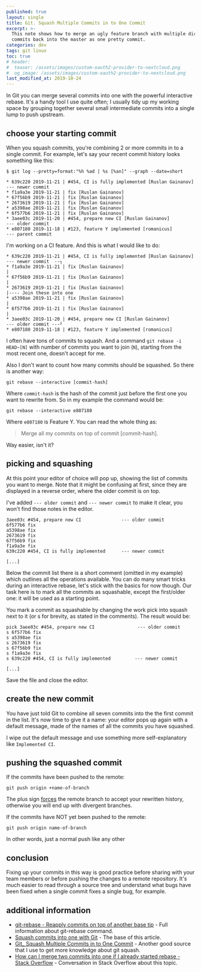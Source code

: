 ```yaml
---
published: true
layout: single
title: Git. Squash Multiple Commits in to One Commit
excerpt: >-
  This note shows how to merge an ugly feature branch with multiple dirty WIP
  commits back into the master as one pretty commit.
categories: dev
tags: git linux
toc: true
# header:
#  teaser: /assets/images/custom-oauth2-provider-to-nextcloud.png
#  og_image: /assets/images/custom-oauth2-provider-to-nextcloud.png
last_modified_at: 2019-10-24
---
```


In Git you can merge several commits into one with the powerful interactive rebase.
It's a handy tool I use quite often;
I usually tidy up my working space by grouping together several small intermediate
commits into a single lump to push upstream.

## choose your starting commit

When you squash commits, you're combining 2 or more commits in to a single commit.
For example, let's say your recent commit history looks something like this:

```
$ git log --pretty=format:"%h %ad | %s [%an]" --graph --date=short

* 639c220 2019-11-21 | #454, CI is fully implemented [Ruslan Gainanov]  --- newer commit
* f1a9a3e 2019-11-21 | fix [Ruslan Gainanov]
* 67f56b9 2019-11-21 | fix [Ruslan Gainanov]
* 2673619 2019-11-21 | fix [Ruslan Gainanov]
* a5398ae 2019-11-21 | fix [Ruslan Gainanov]
* 6f577b6 2019-11-21 | fix [Ruslan Gainanov]
* 3aee03c 2019-11-20 | #454, prepare new CI [Ruslan Gainanov]           --- older commit
* e807180 2019-11-18 | #123, feature Y implemented [romanicus]          --- parent commit
```

I'm working on a CI feature. And this is what I would like to do:
```
* 639c220 2019-11-21 | #454, CI is fully implemented [Ruslan Gainanov]  --- newer commit  --┐
* f1a9a3e 2019-11-21 | fix [Ruslan Gainanov]                                                |
* 67f56b9 2019-11-21 | fix [Ruslan Gainanov]                                                |
* 2673619 2019-11-21 | fix [Ruslan Gainanov]                                                |---- Join these into one
* a5398ae 2019-11-21 | fix [Ruslan Gainanov]                                                |
* 6f577b6 2019-11-21 | fix [Ruslan Gainanov]                                                |
* 3aee03c 2019-11-20 | #454, prepare new CI [Ruslan Gainanov]           --- older commit ---┘
* e807180 2019-11-18 | #123, feature Y implemented [romanicus]
```

I often have tons of commits to squash. And a command `git rebase -i HEAD~[N]` with
number of commits you want to join (`N`), starting from the most recent one, doesn't accept for me.

Also I don't want to count how many commits should be squashed. So there is another way:
```
git rebase --interactive [commit-hash]
```

Where `commit-hash` is the hash of the commit just before the first one you want to rewrite from.
So in my example the command would be:
```
git rebase --interactive e807180
```

Where `e807180` is Feature Y. You can read the whole thing as:
> Merge all my commits on top of commit [commit-hash].

Way easier, isn't it?

## picking and squashing

At this point your editor of choice will pop up, showing the list of commits you want to merge.
Note that it might be confusing at first, since they are displayed in a reverse order,
where the older commit is on top.

I've added `--- older commit` and `--- newer commit` to make it clear, you won't find those notes in the editor.
```
3aee03c #454, prepare new CI               --- older commit
6f577b6 fix                 
a5398ae fix
2673619 fix
67f56b9 fix
f1a9a3e fix
639c220 #454, CI is fully implemented      --- newer commit

[...]
```

Below the commit list there is a short comment (omitted in my example)
which outlines all the operations available.
You can do many smart tricks during an interactive rebase,
let's stick with the basics for now though.
Our task here is to mark all the commits as squashable, except the first/older one:
it will be used as a starting point.

You mark a commit as squashable by changing the work pick into squash next to it (or s for brevity, as stated in the comments). The result would be:
```
pick 3aee03c #454, prepare new CI                --- older commit
s 6f577b6 fix                 
s a5398ae fix
s 2673619 fix
s 67f56b9 fix
s f1a9a3e fix
s 639c220 #454, CI is fully implemented         --- newer commit

[...]
```

Save the file and close the editor.

## create the new commit

You have just told Git to combine all seven commits into the the first commit in the list.
It's now time to give it a name: your editor pops up again with a default message,
made of the names of all the commits you have squashed.

I wipe out the default message and use something more self-explanatory like `Implemented CI`.

## pushing the squashed commit

If the commits have been pushed to the remote:
```
git push origin +name-of-branch
```

The plus sign [forces][force-push] the remote branch to accept your rewritten history,
otherwise you will end up with divergent branches.

If the commits have NOT yet been pushed to the remote:
```
git push origin name-of-branch
```

In other words, just a normal push like any other

## conclusion

Fixing up your commits in this way is good practice before sharing with your team
members or before pushing the changes to a remote repository.
It's much easier to read through a source tree and understand what bugs have been
fixed when a single commit fixes a single bug, for example.

## additional information

* [git-rebase - Reapply commits on top of another base tip](https://git-scm.com/docs/git-rebase) -
  Full information about git-rebase command.
* [Squash commits into one with Git](https://www.internalpointers.com/post/squash-commits-into-one-git) -
  The base of this article.
* [Git_ Squash Multiple Commits in to One Commit](https://stackabuse.com/git-squash-multiple-commits-in-to-one-commit/) -
  Another good source that I use to get more knowledge about git squash.
* [How can I merge two commits into one if I already started rebase - Stack Overflow](https://stackoverflow.com/questions/2563632/how-can-i-merge-two-commits-into-one-if-i-already-started-rebase) -
  Conversation in Stack Overflow about this topic.


[force-push]: https://git-scm.com/docs/git-push#Documentation/git-push.txt---force
